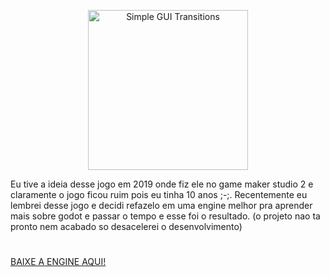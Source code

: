 <p align="center">
  <img height="256" alt="Simple GUI Transitions" src="sprites/zé gotinha logo.png">
</p>

Eu tive a ideia desse jogo em 2019 onde fiz ele no game maker studio 2 e claramente o jogo ficou ruim pois eu tinha 10 anos ;-;.
Recentemente eu lembrei desse jogo e decidi refazelo em uma engine melhor pra aprender mais sobre godot e passar o tempo e esse foi o resultado. (o projeto nao ta pronto nem acabado so desacelerei o desenvolvimento)
<h1></h1><a href="https://www.w3schools.com">BAIXE A ENGINE AQUI!</a>
